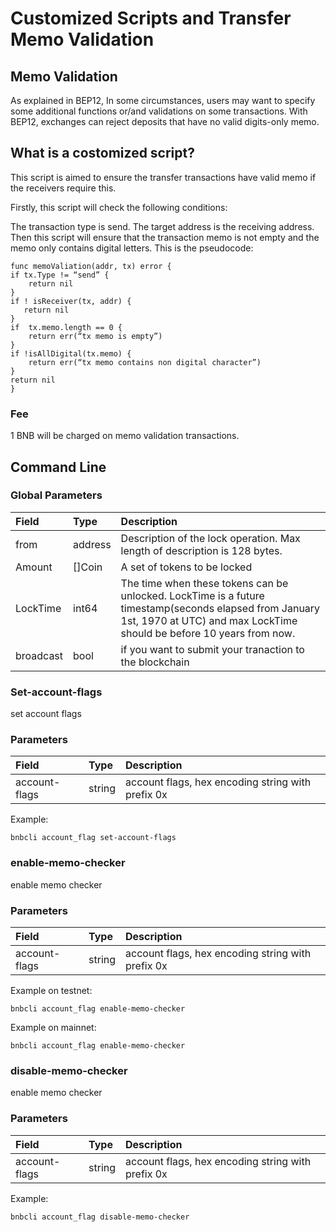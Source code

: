 #  Customized Scripts and Transfer Memo Validation

## Memo Validation

 As explained in BEP12, In some circumstances, users may want to specify some additional functions or/and validations on some transactions.  With BEP12, exchanges can reject deposits that have no valid digits-only memo.

## What is a costomized script?

This script is aimed to ensure the transfer transactions have valid memo if the receivers require this.

Firstly, this script will check the following conditions:

The transaction type is send.
The target address is the receiving address.
Then this script will ensure that the transaction memo is not empty and the memo only contains digital letters. This is the pseudocode:
```
func memoValiation(addr, tx) error {
if tx.Type != “send” {
    return nil
}
if ! isReceiver(tx, addr) {
   return nil
}
if  tx.memo.length == 0 {
    return err(“tx memo is empty”)
}
if !isAllDigital(tx.memo) {
    return err(“tx memo contains non digital character”)
}
return nil
}
```
### Fee

1 BNB will be charged on memo validation transactions.


## Command Line

### Global Parameters

| **Field**    | **Type** | **Description**                                              |
| :------------ | :-------- | :------------------------------------------------------------ |
| from   | address  | Description of the lock operation. Max length of description is 128 bytes. |
| Amount        | []Coin   | A set of tokens to be locked |
| LockTime      | int64  | The time when these tokens can be unlocked. LockTime is a future timestamp(seconds elapsed from January 1st, 1970 at UTC) and max LockTime should be before 10 years from now.  |
| broadcast     | bool   | if you want to submit your tranaction to the blockchain |


###  Set-account-flags

set account flags
### Parameters

| **Field**    | **Type** | **Description**                                              |
| :------------ | :-------- | :------------------------------------------------------------ |
| account-flags  | string   | account flags, hex encoding string with prefix 0x |

Example:
```
bnbcli account_flag set-account-flags
```

### enable-memo-checker

enable memo checker

### Parameters

| **Field**    | **Type** | **Description**                                              |
| :------------ | :-------- | :------------------------------------------------------------ |
| account-flags  | string   | account flags, hex encoding string with prefix 0x |


Example on testnet:
```
bnbcli account_flag enable-memo-checker
```

Example on mainnet:
```
bnbcli account_flag enable-memo-checker
```

### disable-memo-checker

enable memo checker

### Parameters

| **Field**    | **Type** | **Description**                                              |
| :------------ | :-------- | :------------------------------------------------------------ |
| account-flags  | string   | account flags, hex encoding string with prefix 0x |

Example:
```
bnbcli account_flag disable-memo-checker
```
